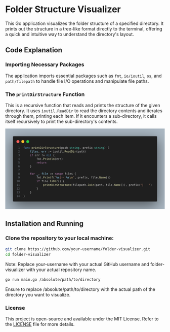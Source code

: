 # Folder Structure Visualizer

This Go application visualizes the folder structure of a specified directory. It prints out the structure in a tree-like format directly to the terminal, offering a quick and intuitive way to understand the directory's layout.

## Code Explanation

### Importing Necessary Packages
The application imports essential packages such as `fmt`, `io/ioutil`, `os`, and `path/filepath` to handle file I/O operations and manipulate file paths.

### The `printDirStructure` Function
This is a recursive function that reads and prints the structure of the given directory. It uses `ioutil.ReadDir` to read the directory contents and iterates through them, printing each item. If it encounters a sub-directory, it calls itself recursively to print the sub-directory's contents.

![Screenshot of the code](code_.png)

## Installation and Running

### Clone the repository to your local machine:
```sh
git clone https://github.com/your-username/folder-visualizer.git
cd folder-visualizer
```
Note: Replace your-username with your actual GitHub username and folder-visualizer with your actual repository name.

```sh
go run main.go /absolute/path/to/directory
```

Ensure to replace /absolute/path/to/directory with the actual path of the directory you want to visualize.

### License
This project is open-source and available under the MIT License. Refer to the [LICENSE](https://github.com/git/git-scm.com/blob/main/MIT-LICENSE.txt) file for more details.